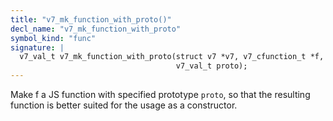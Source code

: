 ```yaml
---
title: "v7_mk_function_with_proto()"
decl_name: "v7_mk_function_with_proto"
symbol_kind: "func"
signature: |
  v7_val_t v7_mk_function_with_proto(struct v7 *v7, v7_cfunction_t *f,
                                     v7_val_t proto);
---
```


Make f a JS function with specified prototype `proto`, so that the resulting
function is better suited for the usage as a constructor. 

